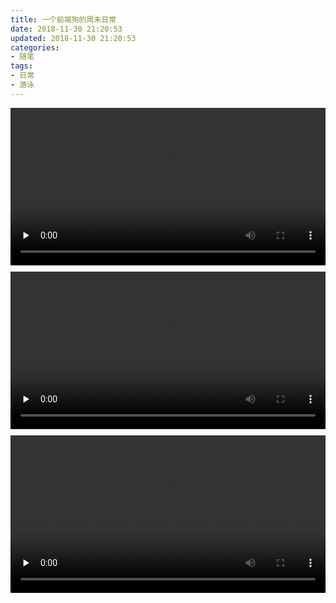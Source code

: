 ```yaml
---
title: 一个前端狗的周末日常
date: 2018-11-30 21:20:53
updated: 2018-11-30 21:20:53
categories:
- 随笔
tags:
- 日常
- 游泳
---
```

<div style="
    display: flex;
    flex-direction: column;
    align-items: center;
    justify-content: center;
    flex-flow: wrap;
">
  <video id="video" controls="" preload="none" autoplay="autoplay"  style="width:100%;margin-bottom:10px;">
        <source id="mp4" src="/assets/2018-11-30-一个前端狗的周末日常.assets/0a49c6f37bb0c53711988031a28d15.mp4" type="video/mp4">
        <p>Your user agent does not support the HTML5 Video element.</p>
  </video>

<!--more-->

  <video id="video" controls="" preload="none" style="width:100%;margin-bottom:10px;">
        <source id="mp4" src="/assets/2018-11-30-一个前端狗的周末日常.assets/b644258d2b9278e3e0b8e0a5ede70181.mp4" type="video/mp4">
        <p>Your user agent does not support the HTML5 Video element.</p>
  </video>

  <video id="video" controls="" preload="none" style="width:100%;margin-bottom:10px;">
        <source id="mp4" src="/assets/2018-11-30-一个前端狗的周末日常.assets/IMG_3334.mp4" type="video/mp4">
        <p>Your user agent does not support the HTML5 Video element.</p>
  </video>
</div>